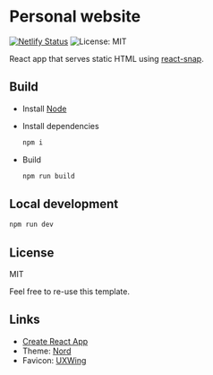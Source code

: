 # Personal website

[![Netlify Status](https://api.netlify.com/api/v1/badges/9831630f-f8ce-4486-a2d7-eaa2d591f0ef/deploy-status)](https://app.netlify.com/sites/ecstatic-bell-8dfa14/deploys)
![License: MIT](https://img.shields.io/badge/license-MIT-green)

React app that serves static HTML using [react-snap](https://www.npmjs.com/package/react-snap).

## Build

- Install [Node](https://nodejs.org/)
- Install dependencies

  ```sh
  npm i
  ```

- Build

  ```sh
  npm run build
  ```

## Local development

```sh
npm run dev
```

## License

MIT

Feel free to re-use this template.

## Links

- [Create React App](https://create-react-app.dev)
- Theme: [Nord](https://www.nordtheme.com)
- Favicon: [UXWing](https://uxwing.com/)
